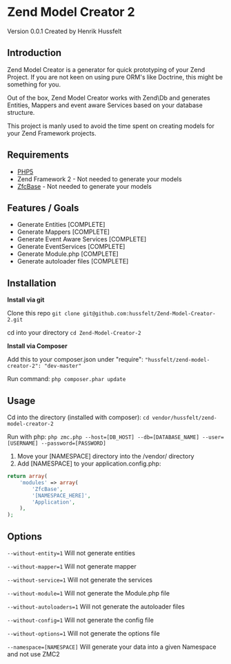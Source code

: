 Zend Model Creator 2
=======
Version 0.0.1 Created by Henrik Hussfelt

Introduction
------------

Zend Model Creator is a generator for quick prototyping of your Zend Project.
If you are not keen on using pure ORM's like Doctrine, this might be something for you.

Out of the box, Zend Model Creator works with Zend\Db and generates Entities, Mappers
and event aware Services based on your database structure.

This project is manly used to avoid the time spent on creating models for
your Zend Framework projects.

Requirements
------------

* [PHP5](https://php.net/)
* Zend Framework 2 - Not needed to generate your models
* [ZfcBase](https://github.com/ZF-Commons/ZfcBase) - Not needed to generate your models

Features / Goals
----------------

* Generate Entities [COMPLETE]
* Generate Mappers [COMPLETE]
* Generate Event Aware Services [COMPLETE]
* Generate EventServices [COMPLETE]
* Generate Module.php [COMPLETE]
* Generate autoloader files [COMPLETE]

Installation
------------

**Install via git**

Clone this repo
`git clone git@github.com:hussfelt/Zend-Model-Creator-2.git`

cd into your directory
`cd Zend-Model-Creator-2`

**Install via Composer**

Add this to your composer.json under "require":
`"hussfelt/zend-model-creator-2": "dev-master"`

Run command:
``php composer.phar update``

Usage
-----

Cd into the directory (installed with composer):
``cd vendor/hussfelt/zend-model-creator-2``

Run with php:
`php zmc.php --host=[DB_HOST] --db=[DATABASE_NAME] --user=[USERNAME] --password=[PASSWORD]`

1. Move your [NAMESPACE] directory into the /vendor/ directory
2. Add [NAMESPACE] to your application.config.php:

```php
return array(
    'modules' => array(
        'ZfcBase',
        '[NAMESPACE_HERE]',
        'Application',
    ),
);
```

Options
-------

`--without-entity=1`
Will not generate entities

`--without-mapper=1`
Will not generate mapper

`--without-service=1`
Will not generate the services

`--without-module=1`
Will not generate the Module.php file

`--without-autoloaders=1`
Will not generate the autoloader files

`--without-config=1`
Will not generate the config file

`--without-options=1`
Will not generate the options file

`--namespace=[NAMESPACE]`
Will generate your data into a given Namespace and not use ZMC2